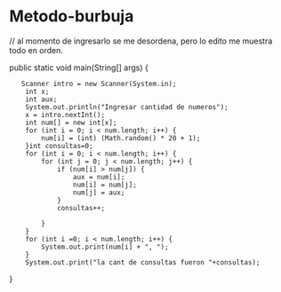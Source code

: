 # Metodo-burbuja 
 // al momento de ingresarlo se me desordena, pero lo edito me muestra todo en orden.
 
 public static void main(String[] args) {
       
       Scanner intro = new Scanner(System.in);
        int x;
        int aux;
        System.out.println("Ingresar cantidad de numeros");
        x = intro.nextInt();
        int num[] = new int[x];
        for (int i = 0; i < num.length; i++) {
            num[i] = (int) (Math.random() * 20 + 1);
        }int consultas=0; 
        for (int i = 0; i < num.length; i++) {
            for (int j = 0; j < num.length; j++) {
                if (num[i] > num[j]) {
                    aux = num[i];
                    num[i] = num[j];
                    num[j] = aux;
                }
                consultas++;
                
            }
        }
        for (int i =0; i < num.length; i++) {
            System.out.print(num[i] + ", ");
        }
        System.out.print("la cant de consultas fueron "+consultas);
        
    

 }
